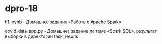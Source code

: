 # dpro-18

h1.ipynb - Домашнее задание «Работа с Apache Spark»<br>

covid_data_app.py - Домашнее задание по теме «Spark SQL», результат выборки в директории task_results <br>
